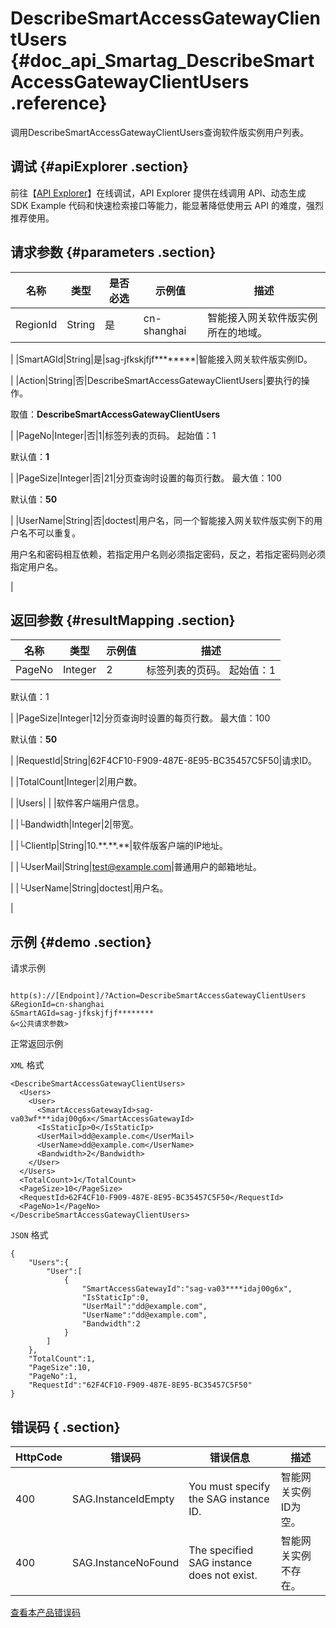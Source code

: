 # DescribeSmartAccessGatewayClientUsers {#doc_api_Smartag_DescribeSmartAccessGatewayClientUsers .reference}

调用DescribeSmartAccessGatewayClientUsers查询软件版实例用户列表。

## 调试 {#apiExplorer .section}

前往【[API Explorer](https://api.aliyun.com/#product=Smartag&api=DescribeSmartAccessGatewayClientUsers)】在线调试，API Explorer 提供在线调用 API、动态生成 SDK Example 代码和快速检索接口等能力，能显著降低使用云 API 的难度，强烈推荐使用。

## 请求参数 {#parameters .section}

|名称|类型|是否必选|示例值|描述|
|--|--|----|---|--|
|RegionId|String|是|cn-shanghai|智能接入网关软件版实例所在的地域。

 |
|SmartAGId|String|是|sag-jfkskjfjf\*\*\*\*\*\*\*\*|智能接入网关软件版实例ID。

 |
|Action|String|否|DescribeSmartAccessGatewayClientUsers|要执行的操作。

 取值：**DescribeSmartAccessGatewayClientUsers**

 |
|PageNo|Integer|否|1|标签列表的页码。 起始值：1

 默认值：**1**

 |
|PageSize|Integer|否|21|分页查询时设置的每页行数。 最大值：100

 默认值：**50**

 |
|UserName|String|否|doctest|用户名，同一个智能接入网关软件版实例下的用户名不可以重复。

 用户名和密码相互依赖，若指定用户名则必须指定密码，反之，若指定密码则必须指定用户名。

 |

## 返回参数 {#resultMapping .section}

|名称|类型|示例值|描述|
|--|--|---|--|
|PageNo|Integer|2|标签列表的页码。 起始值：1

 默认值：1

 |
|PageSize|Integer|12|分页查询时设置的每页行数。 最大值：100

 默认值：**50**

 |
|RequestId|String|62F4CF10-F909-487E-8E95-BC35457C5F50|请求ID。

 |
|TotalCount|Integer|2|用户数。

 |
|Users| | |软件客户端用户信息。

 |
|└Bandwidth|Integer|2|带宽。

 |
|└ClientIp|String|10.\*\*.\*\*.\*\*|软件版客户端的IP地址。

 |
|└UserMail|String|test@example.com|普通用户的邮箱地址。

 |
|└UserName|String|doctest|用户名。

 |

## 示例 {#demo .section}

请求示例

``` {#request_demo}

http(s)://[Endpoint]/?Action=DescribeSmartAccessGatewayClientUsers
&RegionId=cn-shanghai
&SmartAGId=sag-jfkskjfjf********
&<公共请求参数>

```

正常返回示例

`XML` 格式

``` {#xml_return_success_demo}
<DescribeSmartAccessGatewayClientUsers>
  <Users>
    <User>
      <SmartAccessGatewayId>sag-va03wf***idaj00g6x</SmartAccessGatewayId>
      <IsStaticIp>0</IsStaticIp>
      <UserMail>dd@example.com</UserMail>
      <UserName>dd@example.com</UserName>
      <Bandwidth>2</Bandwidth>
    </User>
  </Users>
  <TotalCount>1</TotalCount>
  <PageSize>10</PageSize>
  <RequestId>62F4CF10-F909-487E-8E95-BC35457C5F50</RequestId>
  <PageNo>1</PageNo>
</DescribeSmartAccessGatewayClientUsers>

```

`JSON` 格式

``` {#json_return_success_demo}
{
	"Users":{
		"User":[
			{
				"SmartAccessGatewayId":"sag-va03****idaj00g6x",
				"IsStaticIp":0,
				"UserMail":"dd@example.com",
				"UserName":"dd@example.com",
				"Bandwidth":2
			}
		]
	},
	"TotalCount":1,
	"PageSize":10,
	"PageNo":1,
	"RequestId":"62F4CF10-F909-487E-8E95-BC35457C5F50"
}
```

## 错误码 { .section}

|HttpCode|错误码|错误信息|描述|
|--------|---|----|--|
|400|SAG.InstanceIdEmpty|You must specify the SAG instance ID.|智能网关实例ID为空。|
|400|SAG.InstanceNoFound|The specified SAG instance does not exist.|智能网关实例不存在。|

[查看本产品错误码](https://error-center.aliyun.com/status/product/Smartag)

